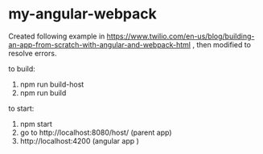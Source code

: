 # my-angular-webpack

Created following example in https://www.twilio.com/en-us/blog/building-an-app-from-scratch-with-angular-and-webpack-html , then modified to resolve errors.

to build:

1) npm run build-host
2) npm run build

to start:
1) npm start
2) go to http://localhost:8080/host/ (parent app)
3) http://localhost:4200 (angular app
)
